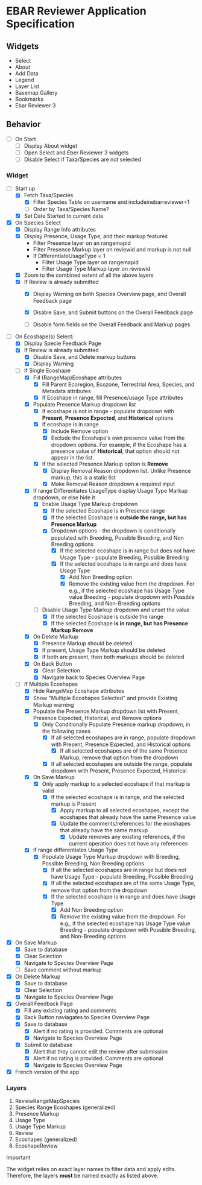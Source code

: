 # EBAR Reviewer Application Specification

## Widgets
- Select
- About
- Add Data
- Legend
- Layer List
- Basemap Gallery
- Bookmarks
- Ebar Reviewer 3

## Behavior
- [ ] On Start
    - [ ] Display About widget
    - [ ] Open Select and Eber Reviewer 3 widgets
    - [ ] Disable Select if Taxa/Species are not selected

### Widget
- [ ] Start up
    - [x] Fetch Taxa/Species
      - [x] Filter Species Table on username and includeinebarreviewer=1
      - [ ] Order by Taxa/Species Name?
    - [x] Set Date Started to current date

- [x] On Species Select
  - [x] Display Range Info attributes
  - [x] Display Presence, Usage Type, and their markup features
    - Filter Presence layer on an rangemapid
    - Filter Presence Markup layer on reviewid and markup is not null
    - If DifferentiateUsageType = 1
      - Filter Usage Type layer on rangemapid
      - Filter Usage Type Markup layer on reviewid
  - [x] Zoom to the combined extent of all the above layers
  - [x] If Review is already submitted
    - [x] Display Warning on both Species Overview page, and Overall Feedback page
    - [x] Disable Save, and Submit buttons on the Overall Feedback page
    - [ ] Disable form fields on the Overall Feedback and Markup pages


- [ ] On Ecoshape(s) Select:
  - [x] Display Specie Feedback Page
  - [x] If Review is already submitted
    - [x] Disable Save, and Delete markup buttons
    - [x] Display Warning
  - [ ] If Single Ecoshape
    - [x] Fill (RangeMap)Ecoshape attributes
        - [x] Fill Parent Ecoregion, Ecozone, Terrestrial Area, Species, and Metadata attributes
        - [x] If Ecoshape in range, fill Presence/usage Type attributes
    - [x] Populate Presence Markup dropdown list
      - [x] If ecoshape is not in range - populate dropdown with **Present**, **Presence Expected**, and **Historical** options
      - [x] If ecoshape is in range
        - [x] Include Remove option
        - [x] Exclude the Ecoshape's own presence value from the dropdown options. For example, if the Ecoshape has a presence value of **Historical**, that option should not appear in the list.
      - [x] If the selected Presence Markup option is **Remove**
        - [x] Display Removal Reason dropdown list. Unlike Presence markup, this is a static list
        - [x] Make Removal Reason dropdown a required input
    - [x] If range Differentiates UsageType display Usage Type Markup dropdown, or else hide it
        - [x] Enable Usage Type Markup dropdown
            - [x] If the selected Ecoshape is in Presence range
            - [x] If the selected Ecoshape is **outside the range, but has Presence Markup**
            - [x] Dropdown options - the dropdown is conditionally populated with Breeding, Possible Breeding, and Non Breeding options
              - [x] If the selected ecoshape is in range but does not have Usage Type - populate Breeding, Possible Breeding
              - [x] If the selected ecoshape is in range and does have Usage Type
                - [x] Add Non Breeding option
                - [x] Remove the existing value from the dropdown. For e.g., if the selected ecoshape has Usage Type value Breeding - populate dropdown with Possible Breeding, and Non-Breeding options
        - [ ] Disable Usage Type Markup dropdown and unset the value
          - [x] If the selected Ecoshape is outside the range
          - [x] If the selected Ecoshape **is in range, but has Presence Markup Remove**

    - [x] On Delete Markup
        - [x] Presence Markup should be deleted
        - [x] If present, Usage Type Markup should be deleted
        - [x] If both are present, then both markups should be deleted
    - [x] On Back Button
        - [x] Clear Selection
        - [x] Navigate back to Species Overview Page
  - [ ] If Multiple Ecoshapes
    - [x] Hide RangeMap Ecoshape attributes
    - [x] Show "Multiple Ecoshapes Selected" and provide Existing Markup warning
    - [x] Populate the Presence Markup dropdown list with Present, Presence Expected, Historical, and Remove options
      - [x] Only Conditionally Populate Presence markup dropdown, in the following cases
        - [x] If all selected ecoshapes are in range, populate dropdown with Present, Presence Expected, and Historical options
          - [x] If all selected ecoshapes are of the same Presence Markup, remove that option from the dropdown
        - [x] If all selected ecoshapes are outside the range, populate dropdown with Present, Presence Expected, Historical
    - [x] On Save Markup
      - [x] Only apply markup to a selected ecoshape if that markup is valid
        - [x] If the selected ecoshape is in range, and the selected markup is Present
          - [x] Apply markup to all selected ecoshapes, except the ecoshapes that already have the same Presence value
          - [x] Update the comments/references for the ecoshapes that already have the same markup
            - [x] Update removes any existing references, if the current operation does not have any references
    - [x] If range differentiates Usage Type
      - [x] Populate Usage Type Markup dropdown with Breeding, Possible Breeding, Non Breeding options
        - [x] If all the selected ecoshapes are in range but does not have Usage Type - populate Breeding, Possible Breeding
        - [x] If all the selected ecoshapes are of the same Usage Type, remove that option from the dropdown
        - [x] If the selected ecoshape is in range and does have Usage Type
          - [x] Add Non Breeding option
          - [x] Remove the existing value from the dropdown. For e.g., if the selected ecoshape has Usage Type value Breeding - populate dropdown with Possible Breeding, and Non-Breeding options

- [x] On Save Markup
  - [x] Save to database
  - [x] Clear Selection
  - [x] Navigate to Species Overview Page
  - [ ] Save comment without markup

- [x] On Delete Markup
  - [x] Save to database
  - [x] Clear Selection
  - [x] Navigate to Species Overview Page

- [x] Overall Feedback Page
  - [x] Fill any existing rating and comments
  - [x] Back Button naviagates to Species Overview Page
  - [x] Save to database
    - [x] Alert if no rating is provided. Comments are optional
    - [x] Navigate to Species Overview Page
  - [x] Submit to database
    - [x] Alert that they cannot edit the review after submission
    - [x] Alert if no rating is provided. Comments are optional
    - [x] Navigate to Species Overview Page

- [x] French version of the app

### Layers
1. ReviewRangeMapSpecies
2. Species Range Ecoshapes (generalized)
3. Presence Markup
4. Usage Type
5. Usage Type Markup
6. Review
7. Ecoshapes (generalized)
8. EcoshapeReview

> [!IMPORTANT]
> The widget relies on exact layer names to filter data and apply edits. Therefore, the layers **must** be named exactly as listed above.
